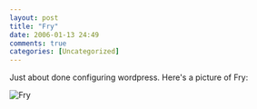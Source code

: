 ```yaml
---
layout: post
title: "Fry"
date: 2006-01-13 24:49
comments: true
categories: [Uncategorized]
---
```

Just about done configuring wordpress.  Here's a picture of Fry:

<img src='/wp-content/uploads/fry.jpg' alt='Fry' />
